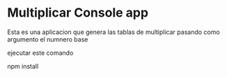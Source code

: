 # Multiplicar Console app

Esta es una aplicacion que genera las tablas de multiplicar pasando como argumento
el numnero base

ejecutar este comando 

npm install

